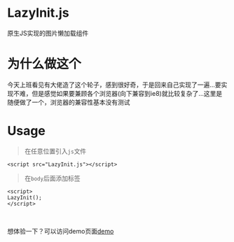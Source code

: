 # LazyInit.js
原生JS实现的图片懒加载组件

# 为什么做这个
今天上班看见有大佬造了这个轮子，感到很好奇，于是回来自己实现了一遍…要实现不难，但是感觉如果要兼顾各个浏览器(向下兼容到ie8)就比较复杂了…这里是随便做了一个，浏览器的兼容性基本没有测试

# Usage

> 在任意位置引入`js`文件
```
<script src="LazyInit.js"></script>
```

> 在`body`后面添加标签
```
<script>
LazyInit();
</script>
```

<br>

想体验一下？可以访问demo页面[demo](http://139.129.132.196/LazyInit/)
